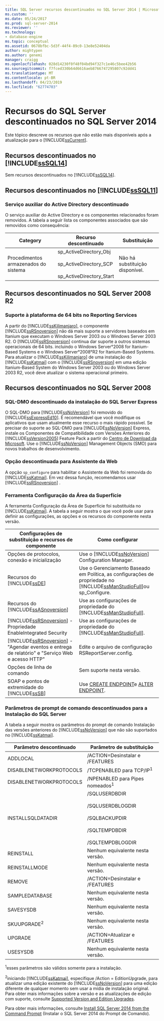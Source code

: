 ```yaml
---
title: SQL Server recursos descontinuados no SQL Server 2014 | Microsoft Docs
ms.custom: ''
ms.date: 05/24/2017
ms.prod: sql-server-2014
ms.reviewer: ''
ms.technology:
- database-engine
ms.topic: conceptual
ms.assetid: 0678bfbc-5d3f-44f4-89c0-13e8e52404da
author: mightypen
ms.author: genemi
manager: craigg
ms.openlocfilehash: 028d14230f0f48f04bd94f327c1e46c5bee42b56
ms.sourcegitcommit: f7fced330b64d6616aeb8766747295807c92dd41
ms.translationtype: MT
ms.contentlocale: pt-BR
ms.lasthandoff: 04/23/2019
ms.locfileid: "62774703"
---
```

# <a name="discontinued-sql-server-features-in-sql-server-2014"></a>Recursos do SQL Server descontinuados no SQL Server 2014
  Este tópico descreve os recursos que não estão mais disponíveis após a atualização para o [!INCLUDE[ssCurrent](../includes/sscurrent-md.md)].  
  
## <a name="discontinued-features-in-includesssql14includessssql14-mdmd"></a>Recursos descontinuados no [!INCLUDE[ssSQL14](../includes/sssql14-md.md)]  
 Sem recursos descontinuados no [!INCLUDE[ssSQL14](../includes/sssql14-md.md)].  
  
## <a name="discontinued-features-in-includesssql11includessssql11-mdmd"></a>Recursos descontinuados no [!INCLUDE[ssSQL11](../includes/sssql11-md.md)]  
  
### <a name="discontinued-active-directory-helper-service"></a>Serviço auxiliar do Active Directory descontinuado  
 O serviço auxiliar do Active Directory e os componentes relacionados foram removidos. A tabela a seguir lista os componentes associados que são removidos como consequência:  
  
|Category|Recurso descontinuado|Substituição|  
|--------------|--------------------------|-----------------|  
|Procedimentos armazenados do sistema|sp_ActiveDirectory_Obj<br /><br /> sp_ActiveDirectory_SCP<br /><br /> sp_ActiveDirectory_Start|Não há substituição disponível.|  
  
## <a name="discontinued-features-in-sql-server-2008-r2"></a>Recursos descontinuados no SQL Server 2008 R2  
  
### <a name="64-bit-platform-support-in-reporting-services"></a>Suporte à plataforma de 64 bits no Reporting Services  
 A partir do [!INCLUDE[ssKilimanjaro](../includes/sskilimanjaro-md.md)], o componente [!INCLUDE[ssRSnoversion](../includes/ssrsnoversion-md.md)] não dá mais suporte a servidores baseados em Itanium que executam o Windows Server 2003 ou o Windows Server 2003 R2. O [!INCLUDE[ssRSnoversion](../includes/ssrsnoversion-md.md)] continua dar suporte a outros sistemas operacionais de 64 bits. incluindo o Windows Server°2008 for Itanium-Based Systems e o Windows Server°2008°R2 for Itanium-Based Systems. Para atualizar o [!INCLUDE[ssKilimanjaro](../includes/sskilimanjaro-md.md)] de uma instalação do [!INCLUDE[ssKatmai](../includes/sskatmai-md.md)] com o [!INCLUDE[ssRSnoversion](../includes/ssrsnoversion-md.md)] em uma edição Itanium-Based System do Windows Server 2003 ou do Windows Server 2003 R2, você deve atualizar o sistema operacional primeiro.  
  
## <a name="discontinued-features-in-sql-server-2008"></a>Recursos descontinuados no SQL Server 2008  
  
### <a name="discontinued-sql-dmo-from-sql-server-express-installation"></a>SQL-DMO descontinuado da instalação do SQL Server Express  
 O SQL-DMO para [!INCLUDE[ssNoVersion](../includes/ssnoversion-md.md)] foi removido do [!INCLUDE[ssExpressEd10](../includes/ssexpressed10-md.md)]. É recomendável que você modifique os aplicativos que usam atualmente esse recurso o mais rápido possível. Se precisar do suporte ao SQL-DMO para [!INCLUDE[ssNoVersion](../includes/ssnoversion-md.md)] Express, instale os Componentes de Compatibilidade com Versões Anteriores do [!INCLUDE[ssVersion2005](../includes/ssversion2005-md.md)] Feature Pack a partir do [Centro de Download da Microsoft](https://go.microsoft.com/fwlink/?LinkID=51230). Use o [!INCLUDE[ssNoVersion](../includes/ssnoversion-md.md)] Management Objects (SMO) para novos trabalhos de desenvolvimento.  
  
### <a name="discontinued-option-for-web-assistant"></a>Opção descontinuada para Assistente da Web  
 A opção `sp_configure` para habilitar o Assistente da Web foi removida do [!INCLUDE[ssKatmai](../includes/sskatmai-md.md)]. Em vez dessa função, recomendamos usar [!INCLUDE[ssRSnoversion](../includes/ssrsnoversion-md.md)] .  
  
### <a name="surface-area-configuration-tool"></a>Ferramenta Configuração da Área da Superfície  
 A ferramenta Configuração da Área de Superfície foi substituída no [!INCLUDE[ssKatmai](../includes/sskatmai-md.md)]. A tabela a seguir mostra o que você pode usar para definir as configurações, as opções e os recursos do componente nesta versão.  
  
|Configurações de substituição e recursos de componente|Como configurar|  
|-------------------------------------------------|----------------------|  
|Opções de protocolos, conexão e inicialização|Use o [!INCLUDE[ssNoVersion](../includes/ssnoversion-md.md)] Configuration Manager.|  
|Recursos do [!INCLUDE[ssDE](../includes/ssde-md.md)]|Use o Gerenciamento Baseado em Política, as configurações de propriedade no [!INCLUDE[ssManStudioFull](../includes/ssmanstudiofull-md.md)]ou sp_Configure.|  
|Recursos do [!INCLUDE[ssASnoversion](../includes/ssasnoversion-md.md)]|Use as configurações de propriedade do [!INCLUDE[ssManStudioFull](../includes/ssmanstudiofull-md.md)].|  
|[!INCLUDE[ssRSnoversion](../includes/ssrsnoversion-md.md)] -Propriedade EnableIntegrated Security|Use as configurações de propriedade do [!INCLUDE[ssManStudioFull](../includes/ssmanstudiofull-md.md)].|  
|[!INCLUDE[ssRSnoversion](../includes/ssrsnoversion-md.md)] -"Agendar eventos e entrega de relatório" e "Serviço Web e acesso HTTP"|Edite o arquivo de configuração RSReportServer.config.|  
|Opções de linha de comando|Sem suporte nesta versão.|  
|SOAP e pontos de extremidade do [!INCLUDE[ssSB](../includes/sssb-md.md)]|Use [CREATE ENDPOINT](/sql/t-sql/statements/create-endpoint-transact-sql)e [ALTER ENDPOINT](/sql/t-sql/statements/alter-endpoint-transact-sql).|  
  
### <a name="discontinued-command-prompt-parameters-for-sql-server-setup"></a>Parâmetros de prompt de comando descontinuados para a Instalação do SQL Server  
 A tabela a seguir mostra os parâmetros do prompt de comando Instalação das versões anteriores do [!INCLUDE[ssNoVersion](../includes/ssnoversion-md.md)] que não são suportados no [!INCLUDE[ssKatmai](../includes/sskatmai-md.md)].  
  
|Parâmetro descontinuado|Parâmetro de substituição|  
|----------------------------|---------------------------|  
|ADDLOCAL|/ACTION=Desinstalar e /FEATURES|  
|DISABLENETWORKPROTOCOLS|/TCPENABLED para TCP/IP<sup>1</sup>|  
|DISABLENETWORKPROTOCOLS|/NPENABLED para Pipes nomeados<sup>1</sup>|  
|INSTALLSQLDATADIR|/SQLUSERDBDIR<br /><br /> /SQLUSERDBLOGDIR<br /><br /> /SQLBACKUPDIR<br /><br /> /SQLTEMPDBDIR<br /><br /> /SQLTEMPDBLOGDIR|  
|REINSTALL|Nenhum equivalente nesta versão.|  
|REINSTALLMODE|Nenhum equivalente nesta versão.|  
|REMOVE|/ACTION=Desinstalar e /FEATURES|  
|SAMPLEDATABASE|Nenhum equivalente nesta versão.|  
|SAVESYSDB|Nenhum equivalente nesta versão.|  
|SKUUPGRADE<sup>2</sup>|Nenhum equivalente nesta versão.|  
|UPGRADE|/ACTION=Atualizar e /FEATURES|  
|USESYSDB|Nenhum equivalente nesta versão.|  
  
 <sup>1</sup>esses parâmetros são válidos somente para a instalação.  
  
 <sup>2</sup>iniciando [!INCLUDE[ssKatmai](../includes/sskatmai-md.md)], especifique /Action = EditionUpgrade, para atualizar uma edição existente do [!INCLUDE[ssNoVersion](../includes/ssnoversion-md.md)] para uma edição diferente de qualquer momento sem usar a mídia de instalação original. Para obter mais informações sobre a versão e as atualizações de edição com suporte, consulte [Supported Version and Edition Upgrades](../database-engine/install-windows/supported-version-and-edition-upgrades.md).  
  
 Para obter mais informações, consulte [Install SQL Server 2014 from the Command Prompt](../database-engine/install-windows/install-sql-server-from-the-command-prompt.md) (Instalar o SQL Server 2014 do Prompt de Comando).  
  
  
